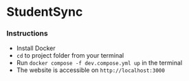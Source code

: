 # StudentSync

### Instructions
- Install Docker
- `cd` to project folder from your terminal
- Run `docker compose -f dev.compose.yml up` in the terminal
- The website is accessible on `http://localhost:3000`
